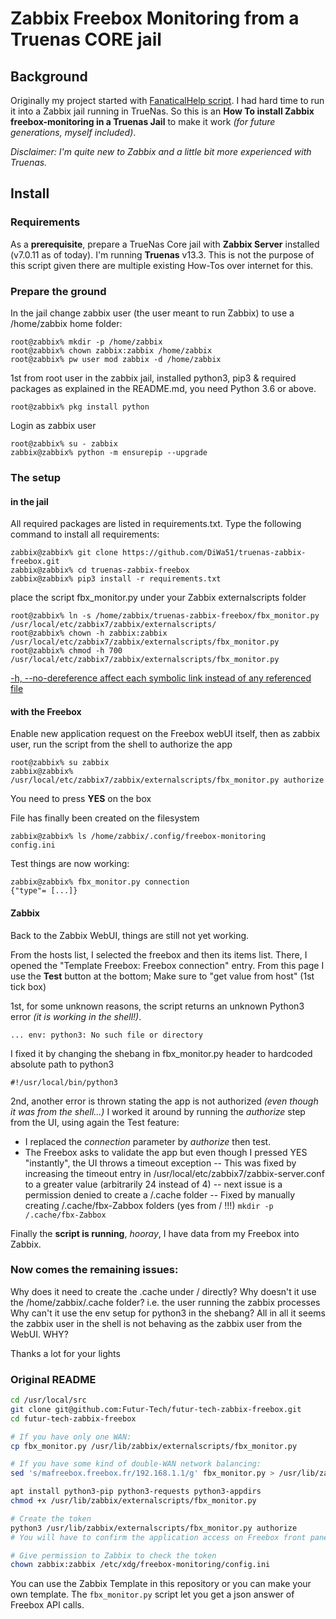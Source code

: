 Zabbix Freebox Monitoring from a Truenas CORE jail
==================================================

Background
----------

Originally my project started with [FanaticalHelp script](https://github.com/FanaticalHelp/freebox-monitoring). I had hard time to run it into a Zabbix jail running in TrueNas. So this is an **How To install Zabbix freebox-monitoring in a Truenas Jail** to make it work _(for future generations, myself included)_.

_Disclaimer: I'm quite new to Zabbix and a little bit more experienced with Truenas._

Install
-------

### Requirements

As a **prerequisite**, prepare a TrueNas Core jail with **Zabbix Server** installed (v7.0.11 as of today).  I'm running **Truenas** v13.3. This is not the purpose of this script given there are multiple existing How-Tos over internet for this.

### Prepare the ground
In the jail change zabbix user (the user meant to run Zabbix) to use a /home/zabbix home folder:

```
root@zabbix% mkdir -p /home/zabbix
root@zabbix% chown zabbix:zabbix /home/zabbix
root@zabbix% pw user mod zabbix -d /home/zabbix
```

1st from root user in the zabbix jail, installed python3, pip3 & required packages as explained in the README.md, you need Python 3.6 or above.
```
root@zabbix% pkg install python
```
Login as zabbix user
```
root@zabbix% su - zabbix
zabbix@zabbix% python -m ensurepip --upgrade
```

### The setup
#### in the jail
All required packages are listed in requirements.txt. Type the following command to install all requirements:
```
zabbix@zabbix% git clone https://github.com/DiWa51/truenas-zabbix-freebox.git
zabbix@zabbix% cd truenas-zabbix-freebox
zabbix@zabbix% pip3 install -r requirements.txt
```

place the script fbx_monitor.py under your Zabbix externalscripts folder

```
root@zabbix% ln -s /home/zabbix/truenas-zabbix-freebox/fbx_monitor.py /usr/local/etc/zabbix7/zabbix/externalscripts/
root@zabbix% chown -h zabbix:zabbix /usr/local/etc/zabbix7/zabbix/externalscripts/fbx_monitor.py
root@zabbix% chmod -h 700 /usr/local/etc/zabbix7/zabbix/externalscripts/fbx_monitor.py
```
[-h, --no-dereference affect each symbolic link instead of any referenced file](https://unix.stackexchange.com/a/218559)

#### with the Freebox
Enable new application request on the Freebox webUI itself, then as zabbix user, run the script from the shell to authorize the app
```
root@zabbix% su zabbix
zabbix@zabbix% /usr/local/etc/zabbix7/zabbix/externalscripts/fbx_monitor.py authorize
```
You need to press **YES** on the box

File has finally been created on the filesystem

```
zabbix@zabbix% ls /home/zabbix/.config/freebox-monitoring
config.ini
 ```

Test things are now working:

```
zabbix@zabbix% fbx_monitor.py connection
{"type"= [...]}
```
#### Zabbix
Back to the Zabbix WebUI, things are still not yet working.

From the hosts list, I selected the freebox and then its items list.
There, I opened the "Template Freebox: Freebox connection" entry.
From this page I use the **Test** button at the bottom; Make sure to "get value from host" (1st tick box)

1st, for some unknown reasons, the script returns an unknown Python3 error _(it is working in the shell!)_.

`... env: python3: No such file or directory`

I fixed it by changing the shebang in fbx_monitor.py header to hardcoded absolute path to python3

`#!/usr/local/bin/python3`

2nd, another error is thrown stating the app is not authorized _(even though it was from the shell...)_
I worked it around by running the _authorize_ step from the UI, using again the Test feature:

- I replaced the _connection_ parameter by _authorize_ then test.
- The Freebox asks to validate the app but even though I pressed YES "instantly", the UI throws a timeout exception
-- This was fixed by increasing the timeout entry in /usr/local/etc/zabbix7/zabbix-server.conf to a greater value (arbitrarily 24 instead of 4)
-- next issue is a permission denied to create a /.cache folder
-- Fixed by manually creating /.cache/fbx-Zabbox folders (yes from / !!!)
`mkdir -p /.cache/fbx-Zabbox`

Finally the **script is running**, _hooray_, I have data from my Freebox into Zabbix.

### Now comes the remaining issues:

Why does it need to create the .cache under / directly? Why doesn't it use the /home/zabbix/.cache folder? i.e. the user running the zabbix processes
Why can't it use the env setup for python3 in the shebang?
All in all it seems the zabbix user in the shell is not behaving as the zabbix user from the WebUI. WHY?

Thanks a lot for your lights

### Original README

```bash
cd /usr/local/src
git clone git@github.com:Futur-Tech/futur-tech-zabbix-freebox.git
cd futur-tech-zabbix-freebox

# If you have only one WAN:
cp fbx_monitor.py /usr/lib/zabbix/externalscripts/fbx_monitor.py

# If you have some kind of double-WAN network balancing:
sed 's/mafreebox.freebox.fr/192.168.1.1/g' fbx_monitor.py > /usr/lib/zabbix/externalscripts/fbx_monitor.py

apt install python3-pip python3-requests python3-appdirs
chmod +x /usr/lib/zabbix/externalscripts/fbx_monitor.py

# Create the token
python3 /usr/lib/zabbix/externalscripts/fbx_monitor.py authorize
# You will have to confirm the application access on Freebox front panel.

# Give permission to Zabbix to check the token
chown zabbix:zabbix /etc/xdg/freebox-monitoring/config.ini

```
You can use the Zabbix Template in this repository or you can make your own template.
The `fbx_monitor.py` script let you get a json answer of Freebox API calls.

